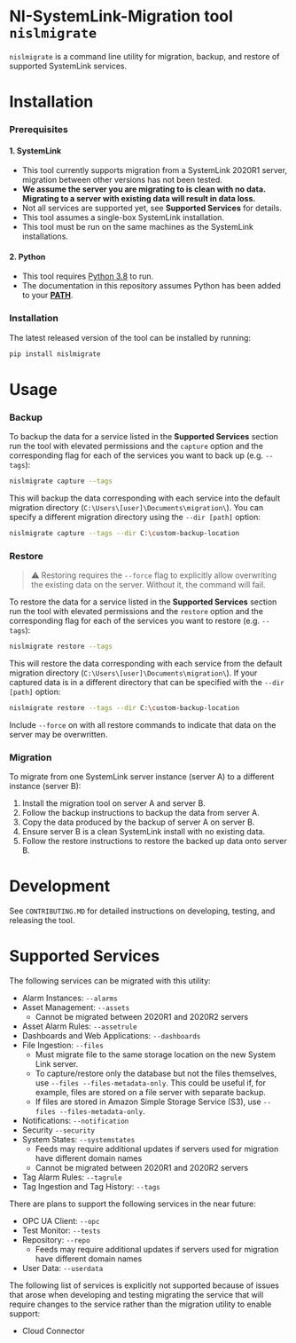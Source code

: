 # NI-SystemLink-Migration tool `nislmigrate`
`nislmigrate` is a command line utility for migration, backup, and restore of supported SystemLink services.
# Installation
### Prerequisites
#### 1. SystemLink
- This tool currently supports migration from a SystemLink 2020R1 server, migration between other versions has not been tested.
- **We assume the server you are migrating to is clean with no data. Migrating to a server with existing data will result in data loss.**
- Not all services are supported yet, see **Supported Services** for details.
- This tool assumes a single-box SystemLink installation.
- This tool must be run on the same machines as the SystemLink installations.
#### 2. Python
- This tool requires [Python 3.8](https://www.python.org/downloads/release/python-3811/) to run.
- The documentation in this repository assumes Python has been added to your [**PATH**](https://datatofish.com/add-python-to-windows-path/).
### Installation
The latest released version of the tool can be installed by running:
```bash
pip install nislmigrate
```
# Usage
### Backup
To backup the data for a service listed in the **Supported Services** section run the tool with elevated permissions and the `capture` option and the corresponding flag for each of the services you want to back up (e.g. `--tags`):
```bash
nislmigrate capture --tags
```
This will backup the data corresponding with each service into the default migration directory (`C:\Users\[user]\Documents\migration\`). You can specify a different migration directory using the `--dir [path]` option:
```bash
nislmigrate capture --tags --dir C:\custom-backup-location
```

### Restore

> :warning: Restoring requires the `--force` flag to explicitly allow overwriting the existing data on the server. Without it, the command will fail.

To restore the data for a service listed in the **Supported Services** section run the tool with elevated permissions and the `restore` option and the corresponding flag for each of the services you want to restore (e.g. `--tags`):
```bash
nislmigrate restore --tags
```
This will restore the data corresponding with each service from the default migration directory (`C:\Users\[user]\Documents\migration\`). If your captured data is in a different directory that can be specified with the `--dir [path]` option:
```bash
nislmigrate restore --tags --dir C:\custom-backup-location
```

Include `--force` on with all restore commands to indicate that data on the server may be overwritten.

### Migration
To migrate from one SystemLink server instance (server A) to a different instance (server B):
1. Install the migration tool on server A and server B.
1. Follow the backup instructions to backup the data from server A.
1. Copy the data produced by the backup of server A on server B.
1. Ensure server B is a clean SystemLink install with no existing data.
1. Follow the restore instructions to restore the backed up data onto server B.

# Development
See `CONTRIBUTING.MD` for detailed instructions on developing, testing, and releasing the tool.

# Supported Services
The following services can be migrated with this utility:

- Alarm Instances: `--alarms`
- Asset Management: `--assets`
    - Cannot be migrated between 2020R1 and 2020R2 servers
- Asset Alarm Rules: `--assetrule`
- Dashboards and Web Applications: `--dashboards`
- File Ingestion: `--files`
    - Must migrate file to the same storage location on the new System Link server.
    - To capture/restore only the database but not the files themselves, use `--files --files-metadata-only`. This could be useful if, for example, files are stored on a file server with separate backup.
    - If files are stored in Amazon Simple Storage Service (S3), use `--files --files-metadata-only`.
- Notifications: `--notification`
- Security `--security`
- System States: `--systemstates`
    - Feeds may require additional updates if servers used for migration have different domain names
    - Cannot be migrated between 2020R1 and 2020R2 servers
- Tag Alarm Rules: `--tagrule`
- Tag Ingestion and Tag History: `--tags`

There are plans to support the following services in the near future:
- OPC UA Client: `--opc`
- Test Monitor: `--tests`
- Repository: `--repo`
    - Feeds may require additional updates if servers used for migration have different domain names
- User Data: `--userdata`

The following list of services is explicitly not supported because of issues that arose when developing and testing migrating the service that will require changes to the service rather than the migration utility to enable support:
- Cloud Connector
